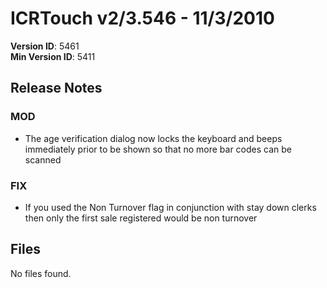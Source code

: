 # ICRTouch v2/3.546 - 11/3/2010

__Version ID__: 5461
<br>__Min Version ID__: 5411

## Release Notes
### MOD
- The age verification dialog now locks the keyboard and beeps immediately prior to be shown so that no more bar codes can be scanned

### FIX
- If you used the Non Turnover flag in conjunction with stay down clerks then only the first sale registered would be non turnover

## Files
No files found.

